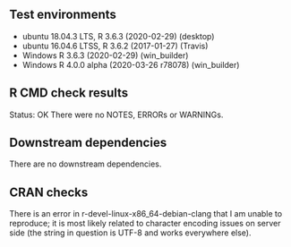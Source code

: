 ## Test environments
* ubuntu 18.04.3 LTS, R 3.6.3 (2020-02-29) (desktop)
* ubuntu 16.04.6 LTSS, R 3.6.2 (2017-01-27) (Travis)  
* Windows R 3.6.3 (2020-02-29) (win_builder)
* Windows R 4.0.0 alpha (2020-03-26 r78078) (win_builder)

## R CMD check results
Status: OK
There were no NOTES, ERRORs or WARNINGs.  

## Downstream dependencies
There are no downstream dependencies.

## CRAN checks
There is an error in r-devel-linux-x86_64-debian-clang that I am unable to reproduce; it is most likely related to character encoding issues on server side (the string in question is UTF-8 and works everywhere else).
